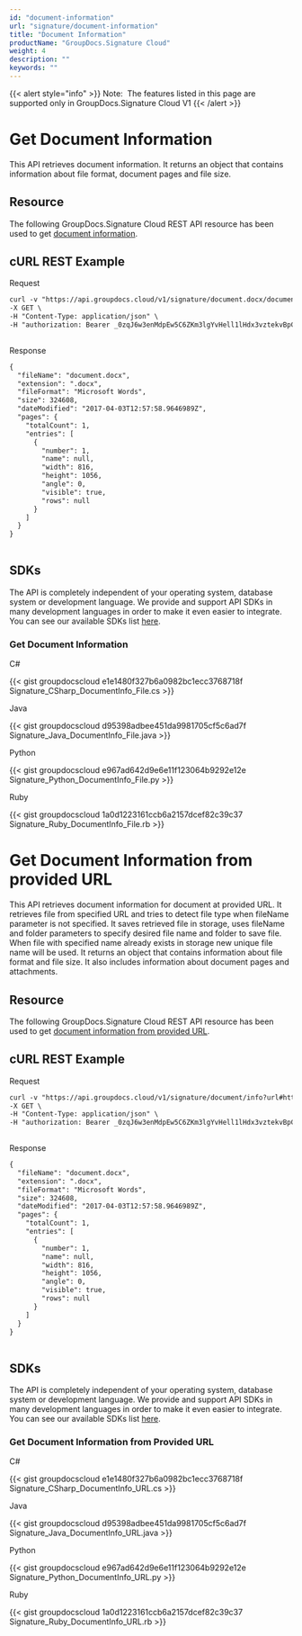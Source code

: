 ```yaml
---
id: "document-information"
url: "signature/document-information"
title: "Document Information"
productName: "GroupDocs.Signature Cloud"
weight: 4
description: ""
keywords: ""
---
```


{{< alert style="info" >}}
Note:  The features listed in this page are supported only in GroupDocs.Signature Cloud V1
{{< /alert >}}






# Get Document Information #

This API retrieves document information. It returns an object that contains information about file format, document pages and file size.

## Resource ##

The following GroupDocs.Signature Cloud REST API resource has been used to get [document information](https://apireference.groupdocs.cloud/signature/#!/File_Info/GetDocumentInfo).

## cURL REST Example ##





 Request

```html 
curl -v "https://api.groupdocs.cloud/v1/signature/document.docx/document/info" \
-X GET \
-H "Content-Type: application/json" \
-H "authorization: Bearer _0zqJ6w3enMdpEw5C6ZKm3lgYvHell1lHdx3vztekvBpCbZGqMvMplrKNrsVXih9Xe6738GSej2hb0BnwKVVz-ANEOnW0bGqjeiJcEySo2Y9-9VZ1K_rs_p4zZcsMoGNuDkL9G4rowGX9Wd1frChwRXzsJCpJUs9G5fGK-0kochaFTVdMgoOHU8JjUOQ5wiu-_ZQSbR0bMKRamxEyc_P_gv9NU7LTJQTCrP1SIJwem1WTX7GaTr8JRUYE0zsXH2vHUkJ1rNh-1RPblqE6wwrfxkklTCGxAWTxvoaSG-Ax-h2Zl9nZkBCAjS48zzz2kqIWS-K5WUmGPP9hAWQL00_deMB0Qi7xqvf2MWoJ831mFnyse-ZQ80fAqPyFBdYpS-xVFC0Uuc8rVHehydCxD0_oIJWkCU_GuDJpNMv6q4IpM-1RzFn"
 
 ```




 Response

```html 
{
  "fileName": "document.docx",
  "extension": ".docx",
  "fileFormat": "Microsoft Words",
  "size": 324608,
  "dateModified": "2017-04-03T12:57:58.9646989Z",
  "pages": {
    "totalCount": 1,
    "entries": [
      {
        "number": 1,
        "name": null,
        "width": 816,
        "height": 1056,
        "angle": 0,
        "visible": true,
        "rows": null
      }
    ]
  }
}
 
 ```






## SDKs ##

The API is completely independent of your operating system, database system or development language. We provide and support API SDKs in many development languages in order to make it even easier to integrate. You can see our available SDKs list [here](https://github.com/groupdocs-signature-cloud).

### Get Document Information ###





 C#




{{< gist groupdocscloud e1e1480f327b6a0982bc1ecc3768718f Signature_CSharp_DocumentInfo_File.cs >}}







 Java




{{< gist groupdocscloud d95398adbee451da9981705cf5c6ad7f Signature_Java_DocumentInfo_File.java >}}







 Python




{{< gist groupdocscloud e967ad642d9e6e11f123064b9292e12e Signature_Python_DocumentInfo_File.py >}}







 Ruby




{{< gist groupdocscloud 1a0d1223161ccb6a2157dcef82c39c37 Signature_Ruby_DocumentInfo_File.rb >}}









# Get Document Information from provided URL #

This API retrieves document information for document at provided URL. It retrieves file from specified URL and tries to detect file type when fileName parameter is not specified. It saves retrieved file in storage, uses fileName and folder parameters to specify desired file name and folder to save file. When file with specified name already exists in storage new unique file name will be used. It returns an object that contains information about file format and file size. It also includes information about document pages and attachments.

## Resource ##

The following GroupDocs.Signature Cloud REST API resource has been used to get [document information from provided URL](https://apireference.groupdocs.cloud/signature/#!/File_Info/GetDocumentInfoFromUrl).

## cURL REST Example ##





 Request

```html 
curl -v "https://api.groupdocs.cloud/v1/signature/document/info?url#https%3a%2f%2fwww.dropbox.com%2fs%2fumokluz338w4ng7%2fone-page.docx%3fdl%3d1" \
-X GET \
-H "Content-Type: application/json" \
-H "authorization: Bearer _0zqJ6w3enMdpEw5C6ZKm3lgYvHell1lHdx3vztekvBpCbZGqMvMplrKNrsVXih9Xe6738GSej2hb0BnwKVVz-ANEOnW0bGqjeiJcEySo2Y9-9VZ1K_rs_p4zZcsMoGNuDkL9G4rowGX9Wd1frChwRXzsJCpJUs9G5fGK-0kochaFTVdMgoOHU8JjUOQ5wiu-_ZQSbR0bMKRamxEyc_P_gv9NU7LTJQTCrP1SIJwem1WTX7GaTr8JRUYE0zsXH2vHUkJ1rNh-1RPblqE6wwrfxkklTCGxAWTxvoaSG-Ax-h2Zl9nZkBCAjS48zzz2kqIWS-K5WUmGPP9hAWQL00_deMB0Qi7xqvf2MWoJ831mFnyse-ZQ80fAqPyFBdYpS-xVFC0Uuc8rVHehydCxD0_oIJWkCU_GuDJpNMv6q4IpM-1RzFn"
 
 ```




 Response

```html 
{
  "fileName": "document.docx",
  "extension": ".docx",
  "fileFormat": "Microsoft Words",
  "size": 324608,
  "dateModified": "2017-04-03T12:57:58.9646989Z",
  "pages": {
    "totalCount": 1,
    "entries": [
      {
        "number": 1,
        "name": null,
        "width": 816,
        "height": 1056,
        "angle": 0,
        "visible": true,
        "rows": null
      }
    ]
  }
}
 
 ```






## SDKs ##

The API is completely independent of your operating system, database system or development language. We provide and support API SDKs in many development languages in order to make it even easier to integrate. You can see our available SDKs list [here](https://github.com/groupdocs-signature-cloud).

### Get Document Information from Provided URL ###





 C#




{{< gist groupdocscloud e1e1480f327b6a0982bc1ecc3768718f Signature_CSharp_DocumentInfo_URL.cs >}}







 Java




{{< gist groupdocscloud d95398adbee451da9981705cf5c6ad7f Signature_Java_DocumentInfo_URL.java >}}







 Python




{{< gist groupdocscloud e967ad642d9e6e11f123064b9292e12e Signature_Python_DocumentInfo_URL.py >}}







 Ruby




{{< gist groupdocscloud 1a0d1223161ccb6a2157dcef82c39c37 Signature_Ruby_DocumentInfo_URL.rb >}}







